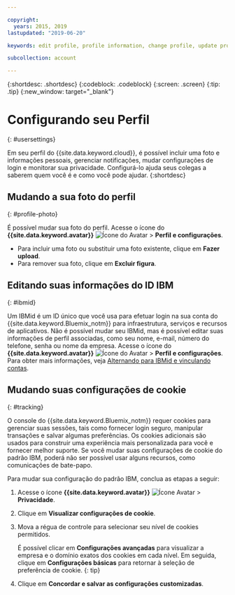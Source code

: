 ```yaml
---

copyright:
  years: 2015, 2019
lastupdated: "2019-06-20"

keywords: edit profile, profile information, change profile, update profile, cookies, tracking, privacy, set up profile

subcollection: account

---
```


{:shortdesc: .shortdesc}
{:codeblock: .codeblock}
{:screen: .screen}
{:tip: .tip}
{:new_window: target="_blank"}

# Configurando seu Perfil
{: #usersettings}

Em seu perfil do {{site.data.keyword.cloud}}, é possível incluir uma foto e informações pessoais, gerenciar notificações, mudar configurações de login e monitorar sua privacidade. Configurá-lo ajuda seus colegas a saberem quem você é e como você pode ajudar.
{:shortdesc}


## Mudando a sua foto do perfil
{: #profile-photo}

É possível mudar sua foto do perfil. Acesse o ícone do **{{site.data.keyword.avatar}}** ![Ícone do Avatar](../icons/i-avatar-icon.svg) &gt; **Perfil e configurações**.

  * Para incluir uma foto ou substituir uma foto existente, clique em **Fazer upload**.
  * Para remover sua foto, clique em **Excluir figura**.


## Editando suas informações do ID IBM
{: #ibmid}

Um IBMid é um ID único que você usa para efetuar login na sua conta do
{{site.data.keyword.Bluemix_notm}}
para infraestrutura, serviços e recursos de aplicativos. Não é possível mudar seu IBMid, mas é possível editar suas informações de perfil associadas, como seu nome, e-mail, número do telefone, senha ou nome da empresa. Acesse o ícone do **{{site.data.keyword.avatar}}** ![Ícone do Avatar](../icons/i-avatar-icon.svg) &gt; **Perfil e configurações**. Para obter mais informações, veja [Alternando para IBMid e vinculando contas](/docs/account?topic=account-unifyingaccounts).


## Mudando suas configurações de cookie
{: #tracking}

O console do {{site.data.keyword.Bluemix_notm}} requer cookies para gerenciar suas sessões, tais como fornecer login seguro, manipular transações e salvar algumas preferências. Os cookies adicionais são usados para construir uma experiência mais personalizada para você e fornecer melhor suporte. Se você mudar suas configurações de cookie do padrão IBM, poderá não ser possível usar alguns recursos, como comunicações de bate-papo.

Para mudar sua configuração do padrão IBM, conclua as etapas a seguir:
1. Acesse o ícone **{{site.data.keyword.avatar}}** ![Ícone Avatar](../icons/i-avatar-icon.svg) &gt; **Privacidade**.
1. Clique em **Visualizar configurações de cookie**.
1. Mova a régua de controle para selecionar seu nível de cookies permitidos.

   É possível clicar em **Configurações avançadas** para visualizar a empresa e o domínio exatos dos cookies em cada nível. Em seguida, clique em **Configurações básicas** para retornar à seleção de preferência de cookie.
   {: tip}
1. Clique em **Concordar e salvar as configurações customizadas**.
